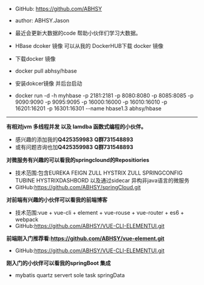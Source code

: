  * GitHub: https://github.com/ABHSY
 * author: ABHSY.Jason

 * 最近会更新大数据的code 帮助小伙伴们学习大数据。
 * HBase dcoker 镜像 可以从我的 DockerHUB下载 docker 镜像
 * 下载docker 镜像
 * docker pull abhsy/hbase
 * 安装dokcer镜像 并后台启动
 * docker run -d -h myhbase -p 2181:2181 -p 8080:8080 -p 8085:8085 -p 9090:9090 -p 9095:9095 -p 16000:16000 -p 16010:16010 -p 16201:16201 -p 16301:16301 --name hbase1.3 abhsy/hbase

-----------------------------------------------------------------------------------------------------------------
 **有相对jvm  多线程并发 以及 lamdba 函数式编程的小伙伴。**
 * 感兴趣的添加我的**Q425359983** **Q群731548893**
 * 或有问题咨询也加**Q425359983** **Q群731548893**
 
 
 **对微服务有兴趣的可以看我的springclound的Repositiories**
 * 技术范围:包含EUREKA FEIGN ZULL HYSTRIX ZULL SPRINGCONFIG  TUBINE HYSTRIXDASHBORD 以及通过sidecar 异构非java语言的微服务
 * GitHub:https://github.com/ABHSY/springCloud.git
 
 **对前端有兴趣的小伙伴可以看我的前端博客**<br/>
 * 技术范围:vue + vue-cli + element + vue-rouse + vue-router + es6 + webpack
 * GitHub:https://github.com/ABHSY/VUE-CLI-ELEMENTUI.git
 
 **前端刚入门推荐看:https://github.com/ABHSY/vue-element.git**
 * GitHub:https://github.com/ABHSY/VUE-CLI-ELEMENTUI.git
 
 **刚入门的小伙伴可以看我的springBoot 集成**
 * mybatis quartz servert sole task springData
